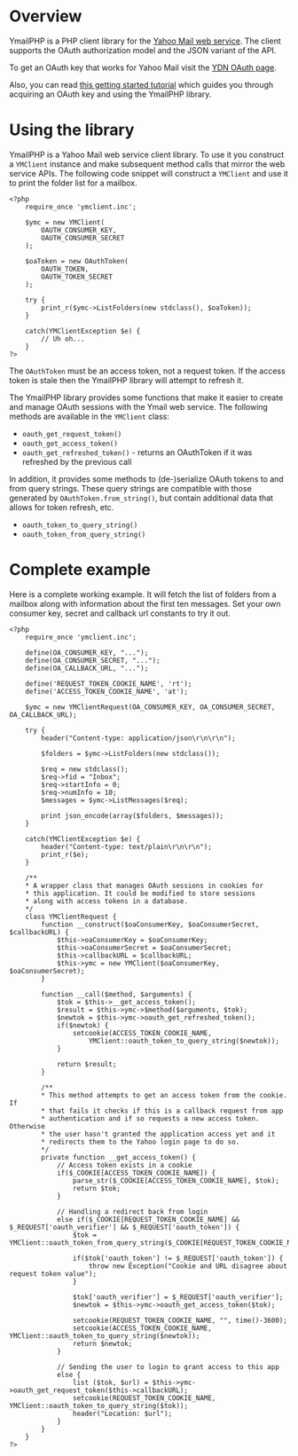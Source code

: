 # Overview

YmailPHP is a PHP client library for the [Yahoo Mail web service](http://developer.yahoo.com/mail/).
The client supports the OAuth authorization model and the JSON variant of the API. 

To get an OAuth key that works for Yahoo Mail visit the [YDN OAuth page](http://developer.yahoo.com/oauth/).

Also, you can read [this getting started tutorial]() which guides you through acquiring an 
OAuth key and using the YmailPHP library. 

# Using the library

YmailPHP is a Yahoo Mail web service client library. To use it you construct a `YMClient` 
instance and make subsequent method calls that mirror the web service APIs. The following
code snippet will construct a `YMClient` and use it to print the folder list for a mailbox.

    <?php
        require_once 'ymclient.inc';

        $ymc = new YMClient(
		    OAUTH_CONSUMER_KEY,
		    OAUTH_CONSUMER_SECRET
		);
		
		$oaToken = new OAuthToken(
			OAUTH_TOKEN,
			OAUTH_TOKEN_SECRET
		);
		
		try {
		    print_r($ymc->ListFolders(new stdclass(), $oaToken));
		} 

		catch(YMClientException $e) {
		    // Uh oh...
		}
    ?> 

The `OAuthToken` must be an access token, not a request token. If the access token is stale
then the YmailPHP library will attempt to refresh it. 

The YmailPHP library provides some functions that make it easier to create and 
manage OAuth sessions with the Ymail web service. The following methods are available 
in the `YMClient` class: 

* `oauth_get_request_token()`
* `oauth_get_access_token()`
* `oauth_get_refreshed_token()` - returns an OAuthToken if it was refreshed by the previous call

In addition, it provides some methods to (de-)serialize OAuth tokens to and
from query strings. These query strings are compatible with those generated by
`OAuthToken.from_string()`, but contain additional data that allows for token refresh, etc.

* `oauth_token_to_query_string()`
* `oauth_token_from_query_string()`

# Complete example

Here is a complete working example. It will fetch the list of folders from a mailbox along 
with information about the first ten messages. Set your own consumer key, secret and callback 
url constants to try it out.

	<?php
	    require_once 'ymclient.inc';

	    define(OA_CONSUMER_KEY, "...");
	    define(OA_CONSUMER_SECRET, "...");
	    define(OA_CALLBACK_URL, "...");

	    define('REQUEST_TOKEN_COOKIE_NAME', 'rt');
	    define('ACCESS_TOKEN_COOKIE_NAME', 'at');
    
	    $ymc = new YMClientRequest(OA_CONSUMER_KEY, OA_CONSUMER_SECRET, OA_CALLBACK_URL);

	    try {
	        header("Content-type: application/json\r\n\r\n");
    
	        $folders = $ymc->ListFolders(new stdclass());

	        $req = new stdclass();
	        $req->fid = "Inbox";
	        $req->startInfo = 0;
	        $req->numInfo = 10;
	        $messages = $ymc->ListMessages($req);
    
	        print json_encode(array($folders, $messages));
	    } 

	    catch(YMClientException $e) {
	        header("Content-type: text/plain\r\n\r\n");
	        print_r($e);
	    }

	    /**
	    * A wrapper class that manages OAuth sessions in cookies for 
	    * this application. It could be modified to store sessions 
	    * along with access tokens in a database.
	    */
	    class YMClientRequest {
	        function __construct($oaConsumerKey, $oaConsumerSecret, $callbackURL) {
	            $this->oaConsumerKey = $oaConsumerKey;
	            $this->oaConsumerSecret = $oaConsumerSecret;
	            $this->callbackURL = $callbackURL;
	            $this->ymc = new YMClient($oaConsumerKey, $oaConsumerSecret);
	        }
    
	        function __call($method, $arguments) {
	            $tok = $this->__get_access_token();            
	            $result = $this->ymc->$method($arguments, $tok);
	            $newtok = $this->ymc->oauth_get_refreshed_token();
	            if($newtok) {
	                setcookie(ACCESS_TOKEN_COOKIE_NAME, 
	                    YMClient::oauth_token_to_query_string($newtok));
	            }
        
	            return $result;
	        }
    
	        /**
	        * This method attempts to get an access token from the cookie. If 
	        * that fails it checks if this is a callback request from app 
	        * authentication and if so requests a new access token. Otherwise 
	        * the user hasn't granted the application access yet and it 
	        * redirects them to the Yahoo login page to do so. 
	        */
	        private function __get_access_token() {
	            // Access token exists in a cookie
	            if($_COOKIE[ACCESS_TOKEN_COOKIE_NAME]) {
	                parse_str($_COOKIE[ACCESS_TOKEN_COOKIE_NAME], $tok);                
	                return $tok;
	            }

	            // Handling a redirect back from login
	            else if($_COOKIE[REQUEST_TOKEN_COOKIE_NAME] && $_REQUEST['oauth_verifier'] && $_REQUEST['oauth_token']) {
	                $tok = YMClient::oauth_token_from_query_string($_COOKIE[REQUEST_TOKEN_COOKIE_NAME]);

	                if($tok['oauth_token'] != $_REQUEST['oauth_token']) {
	                    throw new Exception("Cookie and URL disagree about request token value");
	                }

	                $tok['oauth_verifier'] = $_REQUEST['oauth_verifier'];                            
	                $newtok = $this->ymc->oauth_get_access_token($tok);

	                setcookie(REQUEST_TOKEN_COOKIE_NAME, "", time()-3600);
	                setcookie(ACCESS_TOKEN_COOKIE_NAME, YMClient::oauth_token_to_query_string($newtok));
	                return $newtok;
	            }

	            // Sending the user to login to grant access to this app
	            else {
	                list ($tok, $url) = $this->ymc->oauth_get_request_token($this->callbackURL);
	                setcookie(REQUEST_TOKEN_COOKIE_NAME, YMClient::oauth_token_to_query_string($tok));
	                header("Location: $url");
	            }
	        }
	    }
	?>
